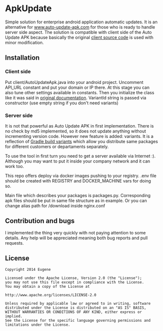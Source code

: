 ApkUpdate
=========

Simple solution for enterprise android application automatic updates. It is an alternative for <a href="http://www.auto-update-apk.com/">www.auto-update-apk.com</a> for those who is ready to handle server side aspect. The solution is compatible with client side of the Auto Update APK because basically the original <a href="https://code.google.com/p/auto-update-apk-client/">client source code</a> is used with minor modification.

Installation
-------

<h3>Client side</h3>
Put client/AutoUpdateApk.java into your android project. Uncomment API_URL constant and put your domain or IP there.
At this stage you can also tune other settings available in constants. Then you initialize the class like it was said in <a href="https://code.google.com/p/auto-update-apk-client/">original documentation</a>. VariantId string is passed via constructor (use empty string if you don't need variants)

<h3>Server side</h3>
It is not that powerful as Auto Update APK in first implementation. There is no check by md5 implemented, so it does not update anything without incrementing version code. However new feature is added: variants. It is a reflection of <a href="http://tools.android.com/tech-docs/new-build-system/user-guide#TOC-Build-Variants">Gradle build variants</a> which allow you distribute same packages for different customers or departaments separately. 

To use the tool in first turn you need to get a server available via Internet :). Although you may want to put it inside your company network and it can work too.

This repo offers deploy via docker images pushing to your registry. .env file should be created with REGISTRY and DOCKER_MACHINE vars for doing so. 

Main file which describes your packages is packages.py. Corresponding apk files should be put in same file structure as in example. Or you can change alias path for /download inside nginx.conf

<h2>Contribution and bugs</h2>
I implemented the thing very quickly with not paying attention to some details. Any help will be appreciated meaning both bug reports and pull requests.

License
-------

    Copyright 2014 Eugene
    
    Licensed under the Apache License, Version 2.0 (the "License");
    you may not use this file except in compliance with the License.
    You may obtain a copy of the License at
    
    http://www.apache.org/licenses/LICENSE-2.0
    
    Unless required by applicable law or agreed to in writing, software
    distributed under the License is distributed on an "AS IS" BASIS,
    WITHOUT WARRANTIES OR CONDITIONS OF ANY KIND, either express or implied.
    See the License for the specific language governing permissions and
    limitations under the License.

